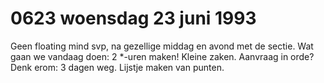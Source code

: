 # 0623 woensdag 23 juni 1993
Geen floating mind svp, na gezellige middag en avond met de sectie. Wat gaan we vandaag doen: 2 \*-uren maken! Kleine zaken. Aanvraag in orde? Denk erom: 3 dagen weg. Lijstje maken van punten. 